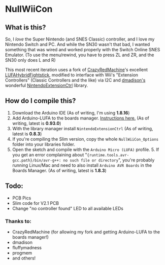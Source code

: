 
# NullWiiCon

## What is this?

So, I *love* the Super Nintendo (and SNES Classic) controller, and I love my Nintendo Switch and PC. And while the SN30 wasn't that bad, I wanted something that was wired and worked properly with the Switch Online SNES Emulator. (To use the menu/rewind, you have to press ZL and ZR, and the SN30 only does L and R)

This most recent iteration uses a fork of [CrazyRedMachine](https://github.com/CrazyRedMachine)'s excellent [LUFAHybridFightstick](https://github.com/CrazyRedMachine/LUFAHybridFightstick), modified to interface with Wii's "Extension Controllers" (Classic Controllers and the like) via I2C and [dmadison's](https://github.com/dmadison) wonderful [NintendoExtensionCtrl](https://github.com/dmadison/NintendoExtensionCtrl) library.

## How do I compile this?

1. Download the Arduino IDE (As of writing, I'm using **1.8.16**)
2. Add Arduino-LUFA to the boards manager. [Instructions here.](https://github.com/CrazyRedMachine/Arduino-Lufa) (As of writing, latest is **0.93.0**)
3. With the library manager install `NintendoExtensionCtrl` (As of writing, latest is **0.8.3**)
4. If you're compiling the Slim version, copy the whole `NullWiiCon_Options` folder into your libraries folder.
5. Open the sketch and compile with the `Arduino Micro (LUFA)` profile.
	5. If you get an error complaining about "`{runtime.tools.avr-gcc.path}/bin/avr-g++: no such file or directory`", you're probably running Linux/Mac and need to also install `Arduino AVR Boards` in the Boards Manager. (As of writing, latest is **1.8.3**)


## Todo:

- PCB Pics
- Slim code for V2.1 PCB
- Change "no controller found" LED to all available LEDs

### Thanks to:
- CrazyRedMachine (for allowing my fork and getting Arduino-LUFA to the boards manager!)
- dmadison
- fluffymadness
- progmem
- and others!
